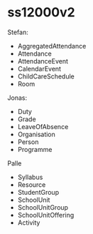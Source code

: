 # ss12000v2

Stefan: 
- AggregatedAttendance
- Attendance
- AttendanceEvent
- CalendarEvent
- ChildCareSchedule
- Room

Jonas:

- Duty
- Grade
- LeaveOfAbsence
- Organisation
- Person
- Programme

Palle
- Syllabus
- Resource
- StudentGroup
- SchoolUnit
- SchoolUnitGroup
- SchoolUnitOffering
- Activity
